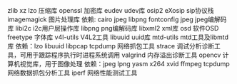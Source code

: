 zlib xz lzo  压缩库
openssl      加密库
eudev        udev库
osip2 eXosip sip协议栈
imagemagick  图片处理库 依赖: cairo jpeg libpng fontconfig
jpeg       jpeg编解码库
libi2c     i2c用户层操作库
libpng     png编解码库
libxml2    xml库
osd        软件OSD
freetype   字体库
v4l-utils  V4L2工具
libuuid    uuid库
mtd-utils  mtd工具及libmtd库 依赖：lzo libuuid
libpcap tcpdump 网络抓包工具
strace      调试分析诊断工具，可用于跟踪程序执行时进程系统调用
valgrind    内存溢出诊断工具
opencv      计算机视觉库，用于图像处理  依赖：jpeg lpng yasm x264 xvid ffmpeg
tcpdump     网络数据抓包分析工具
iperf       网络性能测试工具
